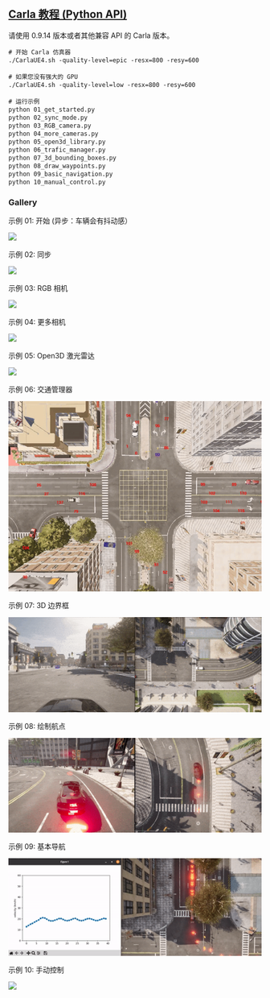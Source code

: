 ## [Carla 教程 (Python API)](https://github.com/wuhanstudio/carla-tutorial)

请使用 0.9.14 版本或者其他兼容 API 的 Carla 版本。

```
# 开始 Carla 仿真器
./CarlaUE4.sh -quality-level=epic -resx=800 -resy=600

# 如果您没有强大的 GPU
./CarlaUE4.sh -quality-level=low -resx=800 -resy=600

# 运行示例
python 01_get_started.py
python 02_sync_mode.py
python 03_RGB_camera.py
python 04_more_cameras.py
python 05_open3d_library.py
python 06_trafic_manager.py
python 07_3d_bounding_boxes.py
python 08_draw_waypoints.py
python 09_basic_navigation.py
python 10_manual_control.py
```

### Gallery

示例 01: 开始 (异步：车辆会有抖动感）

![](img/tuto_E_gallery/01_get_started.gif)

示例 02: 同步

![](img/tuto_E_gallery/02_sync_mode.gif)

示例 03: RGB 相机

![](img/tuto_E_gallery/03_RGB_camera.gif)

示例 04: 更多相机

![](img/tuto_E_gallery/04_more_cameras.gif)

示例 05: Open3D 激光雷达

![](img/tuto_E_gallery/05_open3d_lidar.gif)

示例 06: 交通管理器

![](img/tuto_E_gallery/06_traffic_manager.gif)

示例 07: 3D 边界框

![](img/tuto_E_gallery/07_3d_bounding_boxes.gif)

示例 08: 绘制航点

![](img/tuto_E_gallery/08_draw_waypoints.gif)

示例 09: 基本导航

![](img/tuto_E_gallery/09_basic_navigation.gif)

示例 10: 手动控制

![](img/tuto_E_gallery/10_manual_control.gif)
